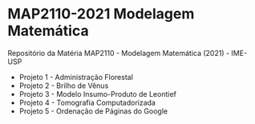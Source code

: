 # MAP2110-2021 Modelagem Matemática
Repositório da Matéria MAP2110 - Modelagem Matemática (2021) - IME-USP

* Projeto 1 - Administração Florestal
* Projeto 2 - Brilho de Vênus
* Projeto 3 - Modelo Insumo-Produto de Leontief
* Projeto 4 - Tomografia Computadorizada
* Projeto 5 - Ordenação de Páginas do Google
